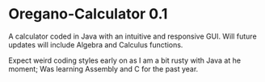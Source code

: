 # Oregano-Calculator 0.1
A calculator coded in Java with an intuitive and responsive GUI. Will future updates will include Algebra and Calculus functions.

Expect weird coding styles early on as I am a bit rusty with Java at he moment; Was learning Assembly and C for the past year.
